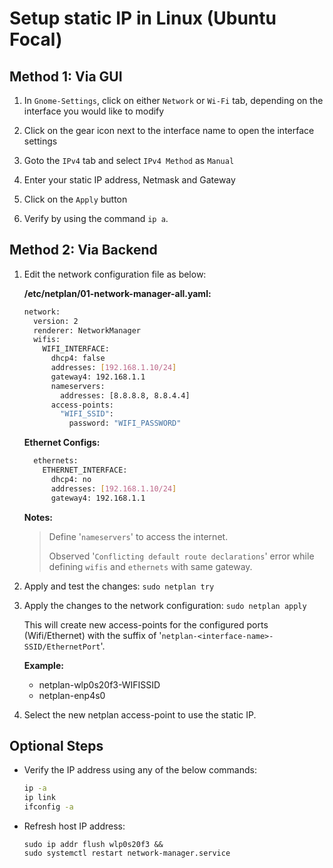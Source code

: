# Setup static IP in Linux (Ubuntu Focal)

## Method 1: Via GUI

1. In `Gnome-Settings`, click on either `Network` or `Wi-Fi` tab, depending on the interface you would like to modify

2. Click on the gear icon next to the interface name to open the interface settings

3. Goto the `IPv4` tab and select `IPv4 Method` as `Manual`

4. Enter your static IP address, Netmask and Gateway

5. Click on the `Apply` button

6. Verify by using the command `ip a`.

## Method 2: Via Backend

1. Edit the network configuration file as below:

    **/etc/netplan/01-network-manager-all.yaml:**

    ```bash
    network:
      version: 2
      renderer: NetworkManager
      wifis:
        WIFI_INTERFACE:
          dhcp4: false
          addresses: [192.168.1.10/24]
          gateway4: 192.168.1.1
          nameservers:
            addresses: [8.8.8.8, 8.8.4.4]
          access-points:
            "WIFI_SSID":
              password: "WIFI_PASSWORD"
    ```

    **Ethernet Configs:**

    ```bash
      ethernets:
        ETHERNET_INTERFACE:
          dhcp4: no
          addresses: [192.168.1.10/24]
          gateway4: 192.168.1.1
    ```

    **Notes:**
    > Define '`nameservers`' to access the internet.
    >
    > Observed '`Conflicting default route declarations`' error while defining `wifis` and `ethernets` with same gateway.

2. Apply and test the changes: `sudo netplan try`

3. Apply the changes to the network configuration: `sudo netplan apply`

   This will create new access-points for the configured ports (Wifi/Ethernet) with the suffix of '`netplan-<interface-name>-SSID/EthernetPort`'.

   **Example:**
     - netplan-wlp0s20f3-WIFISSID
     - netplan-enp4s0

4. Select the new netplan access-point to use the static IP.

## Optional Steps

- Verify the IP address using any of the below commands:

  ```bash
  ip -a
  ip link
  ifconfig -a
  ```

- Refresh host IP address:

  ```bahs
  sudo ip addr flush wlp0s20f3 &&
  sudo systemctl restart network-manager.service
  ```
  